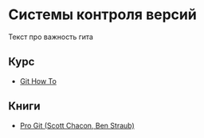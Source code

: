 # Системы контроля версий
Текст про важность гита

## Курс
- [Git How To](https://githowto.com/ru)

## Книги
- [Pro Git (Scott Chacon, Ben Straub)](https://git-scm.com/book/ru/v2)
